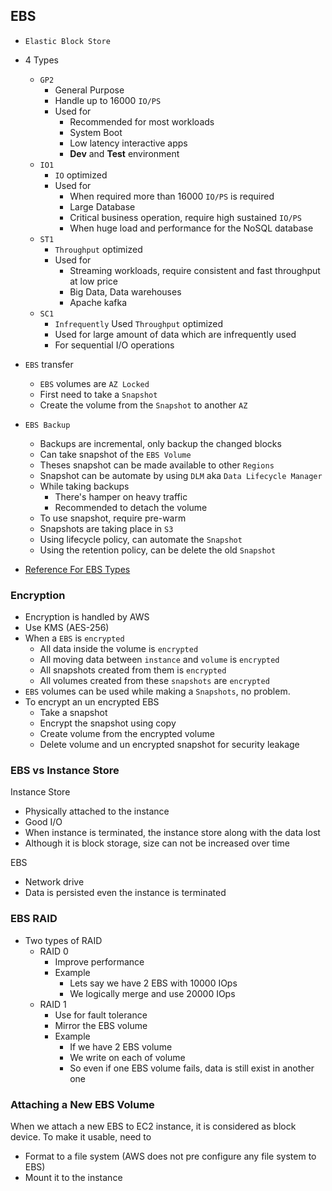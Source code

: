 ## EBS

- `Elastic Block Store`
- 4 Types

  - `GP2`
    - General Purpose
    - Handle up to 16000 `IO/PS`
    - Used for
      - Recommended for most workloads
      - System Boot
      - Low latency interactive apps
      - **Dev** and **Test** environment
  - `IO1`
    - `IO` optimized
    - Used for
      - When required more than 16000 `IO/PS` is required
      - Large Database
      - Critical business operation, require high sustained `IO/PS`
      - When huge load and performance for the NoSQL database
  - `ST1`
    - `Throughput` optimized
    - Used for
      - Streaming workloads, require consistent and fast throughput at low price
      - Big Data, Data warehouses
      - Apache kafka
  - `SC1`
    - `Infrequently` Used `Throughput` optimized
    - Used for large amount of data which are infrequently used
    - For sequential I/O operations

- `EBS` transfer

  - `EBS` volumes are `AZ Locked`
  - First need to take a `Snapshot`
  - Create the volume from the `Snapshot` to another `AZ`

- `EBS Backup`

  - Backups are incremental, only backup the changed blocks
  - Can take snapshot of the `EBS Volume`
  - Theses snapshot can be made available to other `Regions`
  - Snapshot can be automate by using `DLM` aka `Data Lifecycle Manager`
  - While taking backups
    - There's hamper on heavy traffic
    - Recommended to detach the volume
  - To use snapshot, require pre-warm
  - Snapshots are taking place in `S3`
  - Using lifecycle policy, can automate the `Snapshot`
  - Using the retention policy, can be delete the old `Snapshot`

- [Reference For EBS Types](https://docs.aws.amazon.com/AWSEC2/latest/UserGuide/ebs-volume-types.html)

### Encryption

- Encryption is handled by AWS
- Use KMS (AES-256)
- When a `EBS` is `encrypted`
  - All data inside the volume is `encrypted`
  - All moving data between `instance` and `volume` is `encrypted`
  - All snapshots created from them is `encrypted`
  - All volumes created from these `snapshots` are `encrypted`
- `EBS` volumes can be used while making a `Snapshots`, no problem.
- To encrypt an un encrypted EBS
  - Take a snapshot
  - Encrypt the snapshot using copy
  - Create volume from the encrypted volume
  - Delete volume and un encrypted snapshot for security leakage

### EBS vs Instance Store

Instance Store

- Physically attached to the instance
- Good I/O
- When instance is terminated, the instance store along with the data lost
- Although it is block storage, size can not be increased over time

EBS

- Network drive
- Data is persisted even the instance is terminated

### EBS RAID

- Two types of RAID
  - RAID 0
    - Improve performance
    - Example
      - Lets say we have 2 EBS with 10000 IOps
      - We logically merge and use 20000 IOps
  - RAID 1
    - Use for fault tolerance
    - Mirror the EBS volume
    - Example
      - If we have 2 EBS volume
      - We write on each of volume
      - So even if one EBS volume fails, data is still exist in another one

### Attaching a New EBS Volume

When we attach a new EBS to EC2 instance, it is considered as block device. To make it usable, need to

- Format to a file system (AWS does not pre configure any file system to EBS)
- Mount it to the instance
